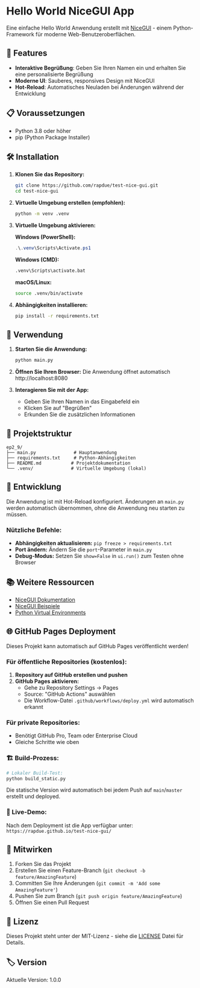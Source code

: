 # Hello World NiceGUI App

Eine einfache Hello World Anwendung erstellt mit [NiceGUI](https://nicegui.io/) - einem Python-Framework für moderne Web-Benutzeroberflächen.

## 🚀 Features

- **Interaktive Begrüßung**: Geben Sie Ihren Namen ein und erhalten Sie eine personalisierte Begrüßung
- **Moderne UI**: Sauberes, responsives Design mit NiceGUI
- **Hot-Reload**: Automatisches Neuladen bei Änderungen während der Entwicklung

## 📋 Voraussetzungen

- Python 3.8 oder höher
- pip (Python Package Installer)

## 🛠️ Installation

1. **Klonen Sie das Repository:**
   ```bash
   git clone https://github.com/rapdue/test-nice-gui.git
   cd test-nice-gui
   ```

2. **Virtuelle Umgebung erstellen (empfohlen):**
   ```bash
   python -m venv .venv
   ```

3. **Virtuelle Umgebung aktivieren:**
   
   **Windows (PowerShell):**
   ```powershell
   .\.venv\Scripts\Activate.ps1
   ```
   
   **Windows (CMD):**
   ```cmd
   .venv\Scripts\activate.bat
   ```
   
   **macOS/Linux:**
   ```bash
   source .venv/bin/activate
   ```

4. **Abhängigkeiten installieren:**
   ```bash
   pip install -r requirements.txt
   ```

## 🎯 Verwendung

1. **Starten Sie die Anwendung:**
   ```bash
   python main.py
   ```

2. **Öffnen Sie Ihren Browser:**
   Die Anwendung öffnet automatisch http://localhost:8080

3. **Interagieren Sie mit der App:**
   - Geben Sie Ihren Namen in das Eingabefeld ein
   - Klicken Sie auf "Begrüßen"
   - Erkunden Sie die zusätzlichen Informationen

## 📁 Projektstruktur

```
ep2_9/
├── main.py              # Hauptanwendung
├── requirements.txt     # Python-Abhängigkeiten
├── README.md           # Projektdokumentation
└── .venv/              # Virtuelle Umgebung (lokal)
```

## 🔧 Entwicklung

Die Anwendung ist mit Hot-Reload konfiguriert. Änderungen an `main.py` werden automatisch übernommen, ohne die Anwendung neu starten zu müssen.

### Nützliche Befehle:

- **Abhängigkeiten aktualisieren:** `pip freeze > requirements.txt`
- **Port ändern:** Ändern Sie die `port`-Parameter in `main.py`
- **Debug-Modus:** Setzen Sie `show=False` in `ui.run()` zum Testen ohne Browser

## 📚 Weitere Ressourcen

- [NiceGUI Dokumentation](https://nicegui.io/)
- [NiceGUI Beispiele](https://github.com/zauberzeug/nicegui/tree/main/examples)
- [Python Virtual Environments](https://docs.python.org/3/tutorial/venv.html)

## 🌐 GitHub Pages Deployment

Dieses Projekt kann automatisch auf GitHub Pages veröffentlicht werden!

### Für öffentliche Repositories (kostenlos):
1. **Repository auf GitHub erstellen und pushen**
2. **GitHub Pages aktivieren:**
   - Gehe zu Repository Settings → Pages
   - Source: "GitHub Actions" auswählen
   - Die Workflow-Datei `.github/workflows/deploy.yml` wird automatisch erkannt

### Für private Repositories:
- Benötigt GitHub Pro, Team oder Enterprise Cloud
- Gleiche Schritte wie oben

### 🏗️ Build-Prozess:
```bash
# Lokaler Build-Test:
python build_static.py
```

Die statische Version wird automatisch bei jedem Push auf `main`/`master` erstellt und deployed.

### 📍 Live-Demo:
Nach dem Deployment ist die App verfügbar unter:
`https://rapdue.github.io/test-nice-gui/`

## 🤝 Mitwirken

1. Forken Sie das Projekt
2. Erstellen Sie einen Feature-Branch (`git checkout -b feature/AmazingFeature`)
3. Committen Sie Ihre Änderungen (`git commit -m 'Add some AmazingFeature'`)
4. Pushen Sie zum Branch (`git push origin feature/AmazingFeature`)
5. Öffnen Sie einen Pull Request

## 📄 Lizenz

Dieses Projekt steht unter der MIT-Lizenz - siehe die [LICENSE](LICENSE) Datei für Details.

## 🏷️ Version

Aktuelle Version: 1.0.0